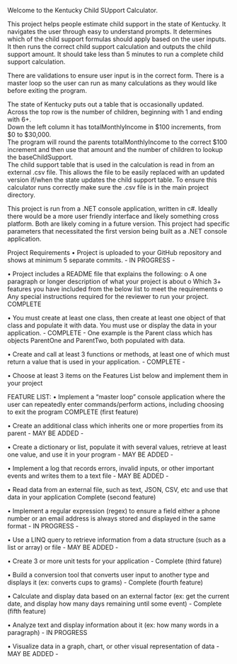 Welcome to the Kentucky Child SUpport Calculator.

This project helps people estimate child support in the state of Kentucky.
It navigates the user through easy to understand prompts.
It determines which of the child support formulas should apply based on the user inputs.
It then runs the correct child support calculation and outputs the child support amount.
It should take less than 5 minutes to run a complete child support calculation.

There are validations to ensure user input is in the correct form.
There is a master loop so the user can run as many calculations as they would like before exiting the program.

The state of Kentucky puts out a table that is occasionally updated.  
Across the top row is the number of children, beginning with 1 and ending with 6+.  
Down the left column it has totalMonthlyIncome in $100 increments, from $0 to $30,000.  
The program will round the parents totalMonthlyIncome to the correct $100 increment and then use that amount and the number of children to lookup the baseChildSupport.  
The child support table that is used in the calculation is read in from an external .csv file.
This allows the file to be easily replaced with an updated version if/when the state updates the child support table.
To ensure this calculator runs correctly make sure the .csv file is in the main project directory.

This project is run from a .NET console application, written in c#.
Ideally there would be a more user friendly interface and likely something cross platform.
Both are likely coming in a future version.
This project had specific parameters that necessitated the first version being built as a .NET console application.


Project Requirements
•	Project is uploaded to your GitHub repository and shows at minimum 5 separate commits. - IN PROGRESS -

•	Project includes a README file that explains the following:
	o	A one paragraph or longer description of what your project is about
	o	Which 3+ features you have included from the below list to meet the requirements
	o	Any special instructions required for the reviewer to run your project.
	COMPLETE

•	You must create at least one class, then create at least one object of that class and populate it with data. 
	You must use or display the data in your application. - COMPLETE - One example is the Parent class which has objects ParentOne and ParentTwo, both populated with data.

•	Create and call at least 3 functions or methods, at least one of which must return a value that is used in your application.
	- COMPLETE -

•	Choose at least 3 items on the Features List below and implement them in your project

FEATURE LIST:
•	Implement a “master loop” console application where the user can repeatedly enter commands/perform actions, including choosing to exit the program
	 COMPLETE (first feature)

•	Create an additional class which inherits one or more properties from its parent
	 - MAY BE ADDED - 

•	Create a dictionary or list, populate it with several values, retrieve at least one value, and use it in your program - MAY BE ADDED -

•	Implement a log that records errors, invalid inputs, or other important events and writes them to a text file - MAY BE ADDED - 

•	Read data from an external file, such as text, JSON, CSV, etc and use that data in your application Complete (second feature)

•	Implement a regular expression (regex) to ensure a field either a phone number or an email address is always stored and displayed in the same format
	 - IN PROGRESS - 

•	Use a LINQ query to retrieve information from a data structure (such as a list or array) or file - MAY BE ADDED -

•	Create 3 or more unit tests for your application - Complete (third fature) 

•	Build a conversion tool that converts user input to another type and displays it (ex: converts cups to grams) - Complete (fourth feature) 

•	Calculate and display data based on an external factor (ex: get the current date, and display how many days remaining until some event) - Complete (fifth feature) 

•	Analyze text and display information about it (ex: how many words in a paragraph) - IN PROGRESS

•	Visualize data in a graph, chart, or other visual representation of data - MAY BE ADDED - 
